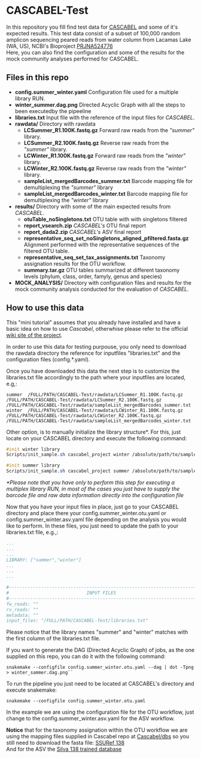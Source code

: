 # CASCABEL-Test
In this repository you fill find test data for [CASCABEL](https://github.com/AlejandroAb/CASCABEL) and some of it's expected results.
This test data consist of a subset of 100,000 random amplicon sequencing peared reads from water column from Lacamas Lake (WA, US), NCBI's Bioproject [PRJNA524776](https://www.ncbi.nlm.nih.gov/bioproject/PRJNA524776)   
Here, you can also find the configuration and some of the results for the mock community analyses performed for CASCABEL.

## Files in this repo

- **config.summer_winter.yaml** Configuration file used for a multiple library RUN. 
- **winter_summer.dag.png** Directed Acyclic Graph with all the steps to been executedby the pipeeline 
- **libraries.txt** Input file with the reference of the input files for _CASCABEL_.
- **rawdata/** Directory with rawdata
  - **LCSummer_R1.100K.fastq.gz** Forward raw reads from the *"summer"* library.
  - **LCSummer_R2.100K.fastq.gz** Reverse raw reads from the *"summer"* library.
  - **LCWinter_R1.100K.fastq.gz** Forward raw reads from the *"winter"* library.
  - **LCWinter_R2.100K.fastq.gz** Reverse raw reads from the *"winter"* library.
  - **sampleList_mergedBarcodes_summer.txt** Barcode mapping file for demultiplexing the *"summer"* library 
  - **sampleList_mergedBarcodes_winter.txt** Barcode mapping file for demultiplexing the *"winter"* library
- **results/** Directory with some of the main expected results from _CASCABEL_.
  - **otuTable_noSingletons.txt** OTU table with with singletons filtered
  - **report_vsearch.zip** _CASCABEL's_ OTU final report
  - **report_dada2.zip** _CASCABEL's_ ASV final report
  - **representative_seq_set_noSingletons_aligned_pfiltered.fasta.gz** Alignment performed with the representative sequences of the filtered OTU table.
  - **representative_seq_set_tax_assignments.txt** Taxonomy assignation results for the OTU workflow. 
  - **summary.tar.gz** OTU tables summarized at different taxonomy levels (phylum, class, order, famyly, genus and species)
- **MOCK_ANALYSIS/** Directory with configuration files and results for the mock community analysis conducted for the evaluation of  _CASCABEL_.

  
## How to use this data

This "mini tutorial" assumes that you already have installed and have a basic idea on how to use _Cascabel_, otherwhise please refer to the official [wiki site of the project](https://github.com/AlejandroAb/CASCABEL/wiki).

In order to use this data for testing purpouse, you only need to download the rawdata directory the reference for inputfiles "libraries.txt" and the configuration files (config.*.yaml).

Once you have downloaded this data the next step is to customize the libraries.txt file accordingly to the path where your inputfiles are located, e.g,:
```
summer  /FULL/PATH/CASCABEL-Test/rawdata/LCSummer_R1.100K.fastq.gz    /FULL/PATH/CASCABEL-Test/rawdata/LCSummer_R2.100K.fastq.gz    /FULL/PATH/CASCABEL-Test/rawdata/sampleList_mergedBarcodes_summer.txt
winter  /FULL/PATH/CASCABEL-Test/rawdata/LCWinter_R1.100K.fastq.gz    /FULL/PATH/CASCABEL-Test/rawdata/LCWinter_R2.100K.fastq.gz    /FULL/PATH/CASCABEL-Test/rawdata/sampleList_mergedBarcodes_winter.txt

```

Other option, is to manually initialize the library structure*. For this, just locate on your CASCABEL directory and execute the following command:
```sass
#init winter library
Scripts/init_sample.sh cascabel_project winter /absolute/path/to/sampleList_mergedBarcodes_winter.txt /absolute/path/to/LCWinter_R1.100K.fastq.gz /absolute/path/to/LCWinter_R2.100K.fastq.gz

#init summer library
Scripts/init_sample.sh cascabel_project summer /absolute/path/to/sampleList_mergedBarcodes_summer.txt /absolute/path/to/LCSummer_R1.100K.fastq.gz /absolute/path/to/LCSummer_R2.100K.fastq.gz
```
_*Please note that you have only to perform this step for executing a multiplex library RUN, in most of the cases you just have to supply the barcode file and raw data information directly into the configuration file_

Now that you have your input files in place, just go to your CASCABEL directory and place there your config.summer_winter.otu.yaml or config.summer_winter.asv.yaml file depending on the analysis you would like to perform. In these files, you just need to update the path to your libraries.txt file, e.g.,:
```yaml
...
...
...
LIBRARY: ["summer","winter"]
...
...
...

#------------------------------------------------------------------------------#
#                             INPUT FILES                                      #
#------------------------------------------------------------------------------#
fw_reads: ""
rv_reads: ""
metadata: ""
input_files: "/FULL/PATH/CASCABEL-Test/libraries.txt"

```
Please notice that the library names "summer" and "winter" matches with the first column of the libraries.txt file.

If you want to generate the DAG (Directed Acyclic Graph) of jobs, as the one supplied on this repo, you can do it with the following command:

```
snakemake --configfile config.summer_winter.otu.yaml --dag | dot -Tpng > winter_sammer.dag.png``
```
To run the pipeline you just need to be located at CASCABEL's directory and execute snakemake:
```
snakemake --configfile config.summer_winter.otu.yaml
```

In the example we are using the configuration file for the OTU workflow, just change to the config.summer_winter.asv.yaml for the ASV workflow.

**Notice** that for the taxonomy assignation within the OTU workflow we are using the mapping files supplied in Cascabel repo at [Cascabel/dbs](https://github.com/AlejandroAb/CASCABEL/tree/master/dbs) so you still need to download the fasta file: [SSURef 138](https://ftp.arb-silva.de/release_132/Exports/SILVA_132_SSURef_Nr99_tax_silva.fasta.gz)  
And for the ASV the [Silva 138 trained database](https://zenodo.org/record/3731176#.XorhSKgzZPY)
